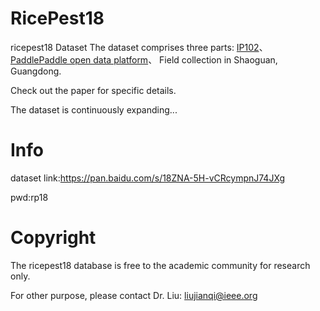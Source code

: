 # RicePest18 
ricepest18 Dataset
The dataset comprises three parts: [IP102](https://openaccess.thecvf.com/content_CVPR_2019/papers/Wu_IP102_A_Large-Scale_Benchmark_Dataset_for_Insect_Pest_Recognition_CVPR_2019_paper.pdf)、 [PaddlePaddle open data platform](https://aistudio.baidu.com/aistudio/datasetoverview)、 Field collection in Shaoguan, Guangdong.

Check out the paper for specific details.

The dataset is continuously expanding...

# Info
dataset link:https://pan.baidu.com/s/18ZNA-5H-vCRcympnJ74JXg

pwd:rp18 

# Copyright
The ricepest18 database is free to the academic community for research only.

For other purpose, please contact Dr. Liu: liujianqi@ieee.org
